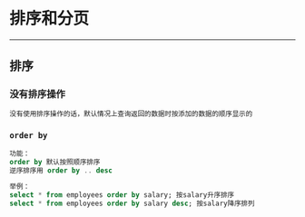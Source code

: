 # 排序和分页  

---

## 排序  

### 没有排序操作

```sql
没有使用排序操作的话，默认情况上查询返回的数据时按添加的数据的顺序显示的  

```

### `order by`  

```sql
功能：
order by 默认按照顺序排序
逆序排序用 order by .. desc

举例：
select * from employees order by salary; 按salary升序排序
select * from employees order by salary desc; 按salary降序排列 
```
